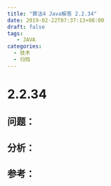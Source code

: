 ```yaml
---
title: "算法4 Java解答 2.2.34"
date: 2019-02-22T07:37:13+08:00
draft: false
tags:
   - JAVA
categories:
  - 技术
  - 归档
---
```



# 2.2.34

## 问题：


## 分析：


## 参考：


